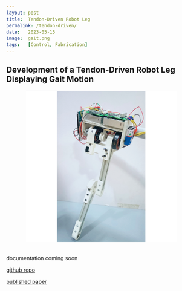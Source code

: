 ```yaml
---
layout: post
title:  Tendon-Driven Robot Leg
permalink: /tendon-driven/
date:   2023-05-15
image:  gait.png
tags:   [Control, Fabrication]
---
```

## Development of a Tendon-Driven Robot Leg Displaying Gait Motion

<center><img src="/img/gait.png" alt="Tendon Driven" height="400" width="400"></center>
<br>

documentation coming soon

[github repo](https://github.com/ashwath-karthikeyan/robot-leg.git)

[published paper](https://ieeexplore.ieee.org/document/10452656)